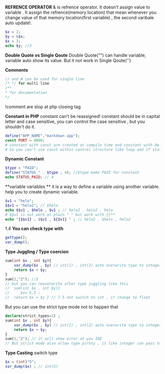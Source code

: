 **REFRENCE OPERATOR**
& is refrence operator. It doesn't assign value to variable . It assign the refrence(memory location) that mean whenever you change value of that memory location(first variable) , the second varibale auto update!.
```php
$x = 2;
$y = &$x;
$x = 3;
echo $y; //3
```

**Double Quote vs Single Qoute**
Double Quote("") can handle variable, variable auto show its value. But it not work in Single Qoute('')

**Comments**
```php
// and # can be used for single line 
/* */ for multi line
/**
* for documentation
*/
```

!comment are stop at php closing tag

**Constant in PHP**
constant can't be reassigned!
constant should be in capital letter and case sensitive,
you can control the case sensitive , but you shouldn't do it.
```php
define("APP_NAME","markdown app");
const PORT = 8000;
# constant with const are created at compile time and constant with define() are created at runtime.
# So you can't use const within control structure like loop and if statement. but define() can.
```
**Dynamic Constant**
```php
$type = "PAID";
define("STATUS_" . $type , 4); //$type make PAID for constant
echo STATUS_PAID; // 4
```
**variable variables **
it is a way to define a variable using another variable. help you to create dynamic variable.
```php
$v1 = "helo";
$$v1 = "helo2"; // $helo 
echo $$v1 , $helo , $v1 ; // helo2 , helo2 , helo
# $$v1 is not work at plain " " but work with {}**
echo "{$$v1} , $$v1 , ${$v1} " ; // helo2 , $helo , helo2
```

1.4
**You can check type with**
```php
gettype();
var_dump();
```
**Type Juggling / Type coercion**
```php
sum(int $x , int $y){
    var_dump($x , $y) // int(1) , int(2) auto overwrite type to integer
    return $x + $y;
}
sum(1,"2"); //3
// but you can reoverwrite after type juggling like this 
//  sum(int $x , int $y){ 
//     $x= 5.5 ;
//  return $x + $y } // 7.5 not switch to int , it change to float
```
But you can use the strict type mode not to happen that
```php
declare(strict_types=1) ;
sum(int $x , int $y){
    var_dump($x , $y) // int(1) , int(2) auto overwrite type to integer
    return $x + $y;
}
sum(1,"2"); // it will show error at you IDE 
// But strict mode also allow type piroty , it like integer can pass to float type 🥹
```
**Type Casting**
switch type 
```php
$x = (int)"5"; 
var_dump($x) ; // int(5)
```
